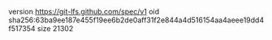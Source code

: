 version https://git-lfs.github.com/spec/v1
oid sha256:63ba9ee187e455f19ee6b2de0aff31f2e844a4d516154aa4aeee19dd4f517354
size 21302
